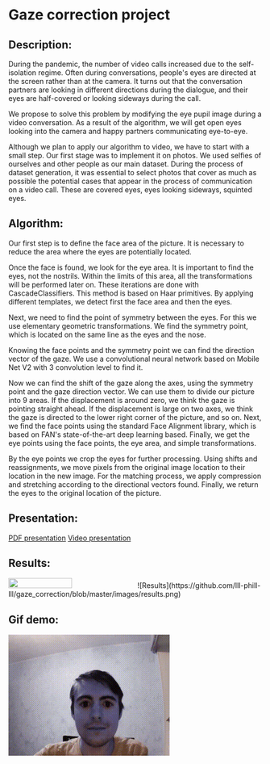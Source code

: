 # Gaze correction project

## Description:
During the pandemic, the number of video calls increased due to the self-isolation regime. Often during conversations, people's eyes are directed at the screen rather than at the camera. It turns out that the conversation partners are looking in different directions during the dialogue, and their eyes are half-covered or looking sideways during the call.


We propose to solve this problem by modifying the eye pupil image during a video conversation.
As a result of the algorithm, we will get open eyes looking into the camera and happy partners communicating eye-to-eye.


Although we plan to apply our algorithm to video, we have to start with a small step.
Our first stage was to implement it on photos.
We used selfies of ourselves and other people as our main dataset.
During the process of dataset generation, it was essential to select photos that cover as much as possible the potential cases that appear in the process of communication on a video call. These are covered eyes, eyes looking sideways, squinted eyes.

## Algorithm:
Our first step is to define the face area of the picture. It is necessary to reduce the area where the eyes are potentially located.

Once the face is found, we look for the eye area. It is important to find the eyes, not the nostrils. Within the limits of this area, all the transformations will be performed later on.
These iterations are done with CascadeClassifiers.  This method is based on Haar primitives. By applying different templates, we detect first the face area and then the eyes.

Next, we need to find the point of symmetry between the eyes. For this we use elementary geometric transformations. We find the symmetry point, which is located on the same line as the eyes and the nose.

Knowing the face points and the symmetry point we can find the direction vector of the gaze.  We use a convolutional neural network based on Mobile Net V2 with 3 convolution level to find it.

Now we can find the shift of the gaze along the axes, using the symmetry point and the gaze direction vector. We can use them to divide our picture into 9 areas. If the displacement is around zero, we think the gaze is pointing straight ahead. If the displacement is large on two axes, we think the gaze is directed to the lower right corner of the picture, and so on.
Next, we find the face points using the standard Face Alignment library, which is based on FAN's state-of-the-art deep learning based.
Finally, we get the eye points using the face points, the eye area, and simple transformations.


By the eye points we crop the eyes for further processing.
Using shifts and reassignments, we move pixels from the original image location to their location in the new image.  For the matching process, we apply compression and stretching according to the directional vectors found. Finally, we return the eyes to the original location of the picture.

## Presentation:
[PDF presentation](https://github.com/lll-phill-lll/gaze_correction/blob/master/presentation.pdf)
[Video presentation](https://youtu.be/GSdnbT9DE1Q)


## Results:
<img src="https://github.com/sk-nlp-team/misinformation_detection/blob/main/images/loss_bert_many_splits.png" width=50% height=50%>
![Results](https://github.com/lll-phill-lll/gaze_correction/blob/master/images/results.png)

## Gif demo:
![Demo](images/demo.gif)
